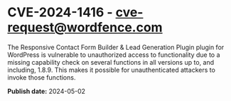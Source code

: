 # CVE-2024-1416 - cve-request@wordfence.com

The Responsive Contact Form Builder & Lead Generation Plugin plugin for WordPress is vulnerable to unauthorized access to functionality due to a missing capability check on several functions in all versions up to, and including, 1.8.9. This makes it possible for unauthenticated attackers to invoke those functions.

**Publish date:** 2024-05-02
